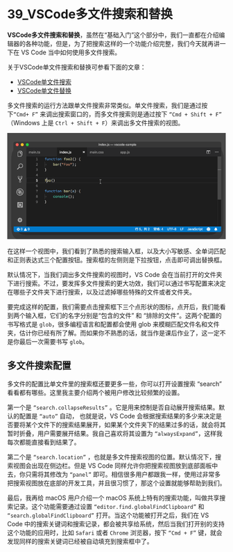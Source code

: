 # 39_VSCode多文件搜索和替换

**VSCode多文件搜索和替换**，虽然在“基础入门”这个部分中，我们一直都在介绍编辑器的各种功能，但是，为了把搜索这样的一个功能介绍完整，我们今天就再讲一下在 VS Code 当中如何使用多文件搜索。

关于VSCode单文件搜索和替换可参看下面的文章：

- [VSCode单文件搜索](https://geek-docs.com/vscode/vscode-tutorials/vscode-single-file-search.html)
- [VSCode单文件替换](https://geek-docs.com/vscode/vscode-tutorials/vscode-replace-in-single-file.html)

多文件搜索的运行方法跟单文件搜索非常类似。单文件搜索，我们是通过按下`“Cmd+ F”` 来调出搜索窗口的，而多文件搜索则是通过按下 `“Cmd + Shift + F”` （Windows 上是 `Ctrl + Shift + F`）来调出多文件搜索的视图。

![“Cmd + Shift + F” ，调出多文件搜索视图](image/multiple-01.gif)

在这样一个视图中，我们看到了熟悉的搜索输入框，以及大小写敏感、全单词匹配和正则表达式三个配置按钮。搜索框的左侧则是下拉按钮，点击即可调出替换框。

默认情况下，当我们调出多文件搜索的视图时，VS Code 会在当前打开的文件夹下进行搜索。不过，要发挥多文件搜索的更大功效，我们可以通过书写配置来决定在哪些子文件夹下进行搜索，以及过滤掉哪些特殊的文件或者文件夹。

要完成这样的配置，我们需要点击搜索框下三个点形状的图标，点开后，我们能看到两个输入框，它们的名字分别是“包含的文件” 和 “排除的文件”。这两个配置的书写格式是 `glob`，很多编程语言和配置都会使用 glob 来模糊匹配文件名和文件夹，估计你已经有所了解。而如果你不熟悉的话，就当作是课后作业了，这一定不是你最后一次需要书写 `glob`。

## 多文件搜索配置

多文件的配置比单文件里的搜索框还要更多一些，你可以打开设置搜索 “search” 看看都有哪些。这里我主要介绍两个被用户修改比较频繁的设置。

第一个是 `“search.collapseResults”` 。它是用来控制是否自动展开搜索结果。默认的配置是 `“auto”` 自动， 也就是说，VS Code 会根据搜索结果的多少来决定是否要将某个文件下的搜索结果展开，如果某个文件夹下的结果过多的话，就会将其暂时折叠，用户需要展开结果。我自己喜欢将其设置为 `“alwaysExpand”`，这样我每次都能直接看到结果了。

第二个是 `“search.location”` ，也就是多文件搜索视图的位置。默认情况下，搜索视图会出现在侧边栏。但是 VS Code 同样允许你把搜索视图放到底部面板中去，你只需将其修改为 `“panel”` 即可。相信很多用户都跟我一样，使用过非常多把搜索视图放在底部的开发工具，并且很习惯了，那这个设置就能够帮助到我们。

最后，我再给 macOS 用户介绍一个 macOS 系统上特有的搜索功能，叫做共享搜索记录。这个功能需要通过设置 `“editor.find.globalFindClipboard”` 和 `“search.globalFindClipboard”` 打开。当这个功能被打开之后，我们在 VS Code 中的搜索关键词和搜索记录，都会被共享给系统，然后当我们打开别的支持这个功能的应用时，比如 `Safari` 或者 `Chrome` 浏览器，按下 `“Cmd + F”` 键，就会发现同样的搜索关键词已经被自动填充到搜索框中了。
